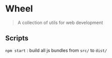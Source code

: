 # Wheel

> A collection of utils for web development

## Scripts

`npm start` : build all js bundles from `src/` to `dist/`
